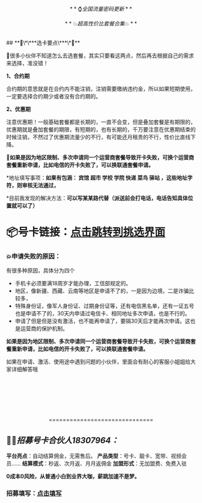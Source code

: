 $$
**⌚全国流量密码更新**
$$


$$
**💥超高性价比套餐合集💥**
$$

<br>
## **📂\*\***选卡要点\***\*📂**

🔔很多小伙伴不知道怎么去选套餐，其实只要看这两点，然后再去根据自己的需求来选择，准没错！

**1、合约期**

合约期的意思就是在合约内不能注销，注销需要缴纳违约金，所以如果短期使用，一定要选择合约期少或者没有合约期的。

**2、优惠期**

注意优惠期！一般基础套餐都是长期的，一直不会变，但是叠加套餐是有期限的，优惠期就是叠加套餐的期限，有短期的，也有长期的，千万要注意在优惠期结束的时候注销，不然过了优惠期流量少的不行，有可能还月租贵的不行，性价比直线下降。

🔔**如果是因为地区限制、多次申请同一个运营商套餐导致开卡失败，可换个运营商套餐重新申请，比如电信的开卡失败了，可以换联通套餐申请。**

*地址填写事项：**如果有包涵： 宾馆 超市 学校 学院 快递 菜鸟 驿站 ，这些地址字符，则审核无法通过，**

*目前我发现的解决方法：**可以写某某路代替（派送前会打电话，电话告知具体位置就可以了）**

# **📦号卡链接：**[**点击跳转到挑选界面**](https://hk.yunhaoka.cn/#/pages/micro_store/index?agent_id=e3892bb68a9bd40a)

### **💥申请失败的原因：**

有很多种原因，具体分为四个

- 手机卡必须要满18周岁才能办理，工信部规定的。
- 地区，像新疆、西藏、云南等地区是申请不了的，一是因为边境，二是诈骗比较多，
- 特殊身份证，像军人身份证、过期身份证等，还有电信黑名单，还有一证五号也是申请不了的，30天内申请过电信卡、相同地址多次申请，也是不行的。
- 申请了但是但是没有激活，也不能再申请了，要隔30天后才能再次申请。这也是运营商的保护机制。

**如果是因为地区限制、多次申请同一个运营商套餐导致开卡失败，可换个运营商套餐重新申请，比如电信的开卡失败了，可以换联通套餐申请。**

如果在申请、激活、使用途中遇到问题的小伙伴，里面会有耐心的客服小姐姐给大家详细解答哦

<br>
<br>
<br>
<br>
<br>
<br>
<center>==============================</center>

## 💎💎***招募号卡合伙人18307964：***

**平台亮点**：自动结算佣金，无需售后。
**产品类型**：号卡、靓卡、宽带、视频会员……
**结算模式**：秒返、次月返、月月返佣金
**加盟形式**：无加盟费、免费入驻

**0成本0风险，从普通小白到业界大咖，薪跳加速不是梦。**

### 招募填写：[点击填写](https://hk.yunhaoka.cn/#/pages/public/register?code=18307964) 